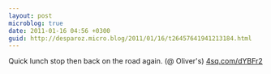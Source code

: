 ```yaml
---
layout: post
microblog: true
date: 2011-01-16 04:56 +0300
guid: http://desparoz.micro.blog/2011/01/16/t26457641941213184.html
---
```

Quick lunch stop then back on the road again. (@ Oliver's) [4sq.com/dYBFr2](http://4sq.com/dYBFr2)
